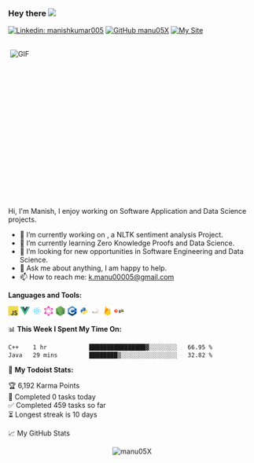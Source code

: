 ### Hey there <img src="https://media.giphy.com/media/hvRJCLFzcasrR4ia7z/giphy.gif" width="25px">
[![Linkedin: manishkumar005](https://img.shields.io/badge/-manishkumar005-blue?style=flat-square&logo=Linkedin&logoColor=white&link=https://www.linkedin.com/in/manishkumar005/)](https://www.linkedin.com/in/manishkumar005//)
[![GitHub manu05X](https://img.shields.io/github/followers/manu05X?label=follow&style=social)](https://github.com/manu05X)
[![My Site](https://img.shields.io/badge/-MySite-black?style=flat-squarelink=https://manu005.herokuapp.com/)](https://manu005.herokuapp.com/)

<br />

  <img align="right" alt="GIF" src="https://github.com/abhisheknaiidu/abhisheknaiidu/blob/master/code.gif?raw=true" width="500" height="320" />


Hi, I'm Manish,  I enjoy working on Software Application and Data Science projects.

- 🔭 I’m currently working on , a NLTK sentiment analysis Project.
- 🌱 I’m currently learning Zero Knowledge Proofs and Data Science.
- 👯 I’m looking for new opportunities in Software Engineering and Data Science.
- 💬 Ask me about anything, I am happy to help.
- 📫 How to reach me: k.manu00005@gmail.com

**Languages and Tools:**  

<code><img height="20" src="https://raw.githubusercontent.com/github/explore/80688e429a7d4ef2fca1e82350fe8e3517d3494d/topics/javascript/javascript.png"></code>
<code><img height="20" src="https://raw.githubusercontent.com/github/explore/80688e429a7d4ef2fca1e82350fe8e3517d3494d/topics/vue/vue.png"></code>
<code><img height="20" src="https://raw.githubusercontent.com/github/explore/80688e429a7d4ef2fca1e82350fe8e3517d3494d/topics/react/react.png"></code>
<code><img height="20" src="https://raw.githubusercontent.com/github/explore/5c058a388828bb5fde0bcafd4bc867b5bb3f26f3/topics/graphql/graphql.png"></code>
<code><img height="20" src="https://raw.githubusercontent.com/github/explore/80688e429a7d4ef2fca1e82350fe8e3517d3494d/topics/nodejs/nodejs.png"></code>
<code><img height="20" src="https://raw.githubusercontent.com/github/explore/80688e429a7d4ef2fca1e82350fe8e3517d3494d/topics/cpp/cpp.png"></code>
<code><img height="20" src="https://raw.githubusercontent.com/github/explore/80688e429a7d4ef2fca1e82350fe8e3517d3494d/topics/python/python.png"></code>
<code><img height="20" src="https://raw.githubusercontent.com/github/explore/80688e429a7d4ef2fca1e82350fe8e3517d3494d/topics/mysql/mysql.png"></code>
<code><img height="20" src="https://raw.githubusercontent.com/github/explore/80688e429a7d4ef2fca1e82350fe8e3517d3494d/topics/firebase/firebase.png"></code>
<code><img height="20" src="https://raw.githubusercontent.com/github/explore/80688e429a7d4ef2fca1e82350fe8e3517d3494d/topics/git/git.png"></code>

📊 **This Week I Spent My Time On:**
<!--START_SECTION:waka-->
```text
C++    1 hr            ████████████████▓░░░░░░░░   66.95 % 
Java   29 mins         ████████▒░░░░░░░░░░░░░░░░   32.82 % 
```
<!--END_SECTION:waka-->

🚧 **My Todoist Stats:**
<!-- TODO-IST:START -->
🏆  6,192 Karma Points           
🌸  Completed 0 tasks today           
✅  Completed 459 tasks so far           
⏳  Longest streak is 10 days
<!-- TODO-IST:END -->


📈 My GitHub Stats

<p align="center"> <img src="https://github-readme-stats.vercel.app/api?username=manu05X&show_icons=true&theme=gotham" alt="manu05X" />





